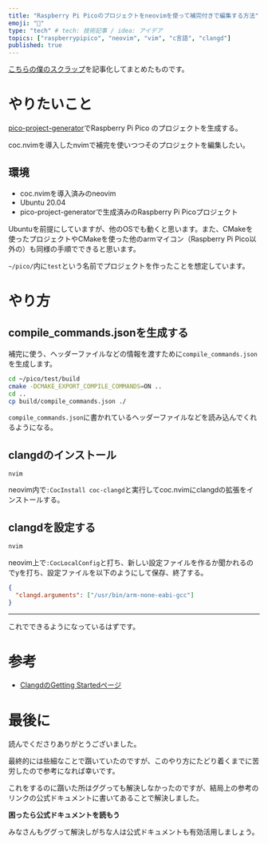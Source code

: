 ```yaml
---
title: "Raspberry Pi Picoのプロジェクトをneovimを使って補完付きで編集する方法"
emoji: "📝"
type: "tech" # tech: 技術記事 / idea: アイデア
topics: ["raspberrypipico", "neovim", "vim", "c言語", "clangd"]
published: true
---
```


[こちらの僕のスクラップ](https://zenn.dev/potewo/scraps/497d766502bb5c)を記事化してまとめたものです。

# やりたいこと

[pico-project-generator](https://github.com/raspberrypi/pico-project-generator)でRaspberry Pi Pico のプロジェクトを生成する。

coc.nvimを導入したnvimで補完を使いつつそのプロジェクトを編集したい。

## 環境

- coc.nvimを導入済みのneovim
- Ubuntu 20.04
- pico-project-generatorで生成済みのRaspberry Pi Picoプロジェクト

Ubuntuを前提にしていますが、他のOSでも動くと思います。また、CMakeを使ったプロジェクトやCMakeを使った他のarmマイコン（Raspberry Pi Pico以外の）も同様の手順でできると思います。

`~/pico/`内に`test`という名前でプロジェクトを作ったことを想定しています。

# やり方

## compile_commands.jsonを生成する

補完に使う、ヘッダーファイルなどの情報を渡すために`compile_commands.json`を生成します。

```bash
cd ~/pico/test/build
cmake -DCMAKE_EXPORT_COMPILE_COMMANDS=ON ..
cd ..
cp build/compile_commands.json ./
```

`compile_commands.json`に書かれているヘッダーファイルなどを読み込んでくれるようになる。

## clangdのインストール

```
nvim
```

neovim内で`:CocInstall coc-clangd`と実行してcoc.nvimにclangdの拡張をインストールする。

## clangdを設定する

```bash
nvim
```

neovim上で`:CocLocalConfig`と打ち、新しい設定ファイルを作るか聞かれるのでyを打ち、設定ファイルを以下のようにして保存、終了する。

```json
{
  "clangd.arguments": ["/usr/bin/arm-none-eabi-gcc"]
}
```

---

これでできるようになっているはずです。

# 参考

- [ClangdのGetting Startedページ](https://clangd.llvm.org/installation.html#project-setup)

# 最後に

読んでくださりありがとうございました。

最終的には些細なことで躓いていたのですが、このやり方にたどり着くまでに苦労したので参考になれば幸いです。

これをするのに躓いた所はググっても解決しなかったのですが、結局上の参考のリンクの公式ドキュメントに書いてあることで解決しました。

**困ったら公式ドキュメントを読もう**

みなさんもググって解決しがちな人は公式ドキュメントも有効活用しましょう。